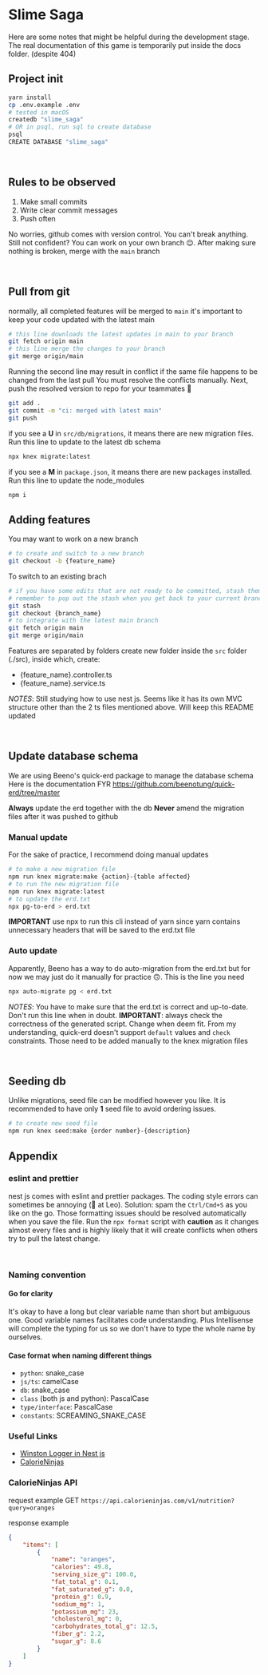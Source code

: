# Slime Saga
Here are some notes that might be helpful during the development stage. The real documentation of this game is temporarily put inside the docs folder. (despite 404)

## Project init

```bash
yarn install
cp .env.example .env
# tested in macOS
createdb "slime_saga"
# OR in psql, run sql to create database
psql
CREATE DATABASE "slime_saga"
```

&nbsp;

## Rules to be observed

1. Make small commits
2. Write clear commit messages
3. Push often

No worries, github comes with version control. You can't break anything.
Still not confident? You can work on your own branch 😌. After making sure nothing is broken, merge with the `main` branch

&nbsp;

## Pull from git

normally, all completed features will be merged to `main`
it's important to keep your code updated with the latest main
```bash
# this line downloads the latest updates in main to your branch
git fetch origin main
# this line merge the changes to your branch
git merge origin/main
```
Running the second line may result in conflict if the same file happens to be changed from the last pull
You must resolve the conflicts manually. Next, push the resolved version to repo for your teammates 🥰
```bash
git add .
git commit -m "ci: merged with latest main"
git push
```

if you see a **U** in `src/db/migrations`, it means there are new migration files. Run this line to update to the latest db schema
```bash
npx knex migrate:latest
```

if you see a **M** in `package.json`, it means there are new packages installed. Run this line to update the node_modules
```bash
npm i
```

## Adding features

You may want to work on a new branch
```bash
# to create and switch to a new branch
git checkout -b {feature_name}
```

To switch to an existing brach
```bash
# if you have some edits that are not ready to be committed, stash them temporarily
# remember to pop out the stash when you get back to your current branch by git stash pop
git stash
git checkout {branch_name}
# to integrate with the latest main branch
git fetch origin main
git merge origin/main
```

Features are separated by folders
create new folder inside the `src` folder (./src), inside which, create:
- {feature_name}.controller.ts
- {feature_name}.service.ts

_NOTES_: Still studying how to use nest js. Seems like it has its own MVC structure other than the 2 ts files mentioned above. Will keep this README updated

&nbsp;

## Update database schema

We are using Beeno's quick-erd package to manage the database schema
Here is the documentation FYR
https://github.com/beenotung/quick-erd/tree/master

**Always** update the erd together with the db
**Never** amend the migration files after it was pushed to github

### Manual update

For the sake of practice, I recommend doing manual updates
```bash
# to make a new migration file
npm run knex migrate:make {action}-{table affected}
# to run the new migration file
npm run knex migrate:latest
# to update the erd.txt
npx pg-to-erd > erd.txt
```
**IMPORTANT** use npx to run this cli instead of yarn since yarn contains unnecessary headers that will be saved to the erd.txt file

### Auto update
Apparently, Beeno has a way to do auto-migration from the erd.txt but for now we may just do it manually for practice 🙃. This is the line you need
```bash
npx auto-migrate pg < erd.txt
```
_NOTES_: You have to make sure that the erd.txt is correct and up-to-date. Don't run this line when in doubt.
**IMPORTANT**: always check the correctness of the generated script. Change when deem fit.
From my understanding, quick-erd doesn't support `default` values and `check` constraints. Those need to be added manually to the knex migration files



&nbsp;

## Seeding db

Unlike migrations, seed file can be modified however you like. It is recommended to have only **1** seed file to avoid ordering issues.
```bash
# to create new seed file
npm run knex seed:make {order number}-{description}
```

## Appendix

### eslint and prettier

nest js comes with eslint and prettier packages. The coding style errors can sometimes be annoying (👀 at Leo).
Solution: spam the `Ctrl/Cmd+S` as you like on the go. Those formatting issues should be resolved automatically when you save the file.
Run the `npx format` script with **caution** as it changes almost every files and is highly likely that it will create conflicts when others try to pull the latest change.

&nbsp;

### Naming convention

#### Go for clarity

It's okay to have a long but clear variable name than short but ambiguous one. Good variable names facilitates code understanding. Plus Intellisense will complete the typing for us so we don't have to type the whole name by ourselves.


#### Case format when naming different things 

- `python`: snake_case
- `js/ts`: camelCase
- `db`: snake_case
- `class` (both js and python): PascalCase
- `type/interface`: PascalCase
- `constants`: SCREAMING_SNAKE_CASE


### Useful Links
- [Winston Logger in Nest js](https://timothy.hashnode.dev/advance-your-nestjs-application-with-winston-logger-a-step-by-step-guide)
- [CalorieNinjas](https://calorieninjas.com/)
&nbsp;



### CalorieNinjas API

request example
GET `https://api.calorieninjas.com/v1/nutrition?query=oranges`

response example
```json
{
    "items": [
        {
            "name": "oranges",
            "calories": 49.8,
            "serving_size_g": 100.0,
            "fat_total_g": 0.1,
            "fat_saturated_g": 0.0,
            "protein_g": 0.9,
            "sodium_mg": 1,
            "potassium_mg": 23,
            "cholesterol_mg": 0,
            "carbohydrates_total_g": 12.5,
            "fiber_g": 2.2,
            "sugar_g": 8.6
        }
    ]
}
```